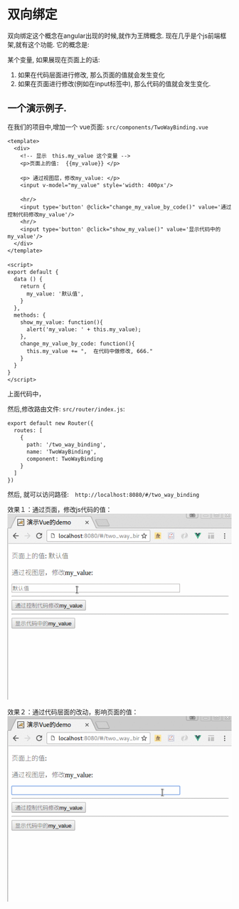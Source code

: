 # 双向绑定

双向绑定这个概念在angular出现的时候,就作为王牌概念. 现在几乎是个js前端框架,就有这个功能.
它的概念是:

某个变量, 如果展现在页面上的话:

1. 如果在代码层面进行修改, 那么页面的值就会发生变化
2. 如果在页面进行修改(例如在input标签中), 那么代码的值就会发生变化.

## 一个演示例子.

在我们的项目中,增加一个 vue页面:  `src/components/TwoWayBinding.vue`

```
<template>
  <div>
    <!-- 显示　this.my_value 这个变量 -->
    <p>页面上的值:  {{my_value}} </p>

    <p> 通过视图层，修改my_value: </p>
    <input v-model="my_value" style='width: 400px'/>

    <hr/>
    <input type='button' @click="change_my_value_by_code()" value='通过控制代码修改my_value'/>
    <hr/>
    <input type='button' @click="show_my_value()" value='显示代码中的my_value'/>
  </div>
</template>

<script>
export default {
  data () {
    return {
      my_value: '默认值',
    }
  },
  methods: {
    show_my_value: function(){
      alert('my_value: ' + this.my_value);
    },
    change_my_value_by_code: function(){
      this.my_value += ",  在代码中做修改, 666."
    }
  }
}
</script>

```
上面代码中，　



然后,修改路由文件:  `src/router/index.js`:

```
export default new Router({
  routes: [
    {
      path: '/two_way_binding',
      name: 'TwoWayBinding',
      component: TwoWayBinding
    }
  ]
})
```


然后, 就可以访问路径:　`http://localhost:8080/#/two_way_binding`

效果１：通过页面，修改js代码的值：
![双向绑定的效果: 页面修改代码](./images/vuejs_双向绑定_页面的修改影响代码中的变量.gif )

效果２：通过代码层面的改动，影响页面的值：
![通过代码层面的改动，影响页面的值](./images/vuejs_双向绑定_代码层面的修改，影响页面的值.gif)
